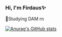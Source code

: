 ### Hi, I'm Firdaus✨

📘Studying DAM rn <br/>

[![Anurag's GitHub stats](https://github-readme-stats.vercel.app/api?username=OLEOLE707)](https://github.com/anuraghazra/github-readme-stats)
